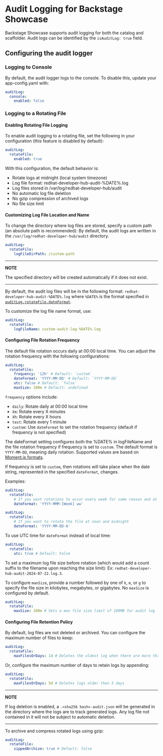 # Audit Logging for Backstage Showcase

Backstage Showcase supports audit logging for both the catalog and scaffolder. Audit logs can be identified by the `isAuditLog: true` field.

## Configuring the audit logger

### Logging to Console

By default, the audit logger logs to the console. To disable this, update your app-config.yaml with:

```yaml
auditLog:
  console:
    enabled: false
```

### Logging to a Rotating File

#### Enabling Rotating File Logging

To enable audit logging to a rotating file, set the following in your configuration (this feature is disabled by default):

```yaml
auditLog:
  rotateFile:
    enabled: true
```

With this configuration, the default behavior is:

- Rotate logs at midnight (local system timezone)
- Log file format: redhat-developer-hub-audit-%DATE%.log
- Log files stored in /var/log/redhat-developer-hub/audit
- No automatic log file deletion
- No gzip compression of archived logs
- No file size limit

#### Customizing Log File Location and Name

To change the directory where log files are stored, specify a custom path (an absolute path is recommended): By default, the audit logs are written in the `/var/log/redhat-developer-hub/audit` directory.

```yaml
auditLog:
  rotateFile:
    logFileDirPath: /custom-path
```

---

**NOTE**

The specified directory will be created automatically if it does not exist.

---

By default, the audit log files will be in the following format: `redhat-developer-hub-audit-%DATE%.log` where `%DATE%` is the format specified in [`auditLog.rotateFile.dateFormat`](#configuring-the-file-rotation-frequency).

To customize the log file name format, use:

```yaml
auditLog:
  rotateFile:
    logFileName: custom-audit-log-%DATE%.log
```

#### Configuring File Rotation Frequency

The default file rotation occurs daily at 00:00 local time. You can adjust the rotation frequency with the following configurations:

```yaml
auditLog:
  rotateFile:
    frequency: '12h' # Default: `custom`
    dateFormat: 'YYYY-MM-DD' # Default: `YYYY-MM-DD`
    utc: false # Default: `false`
    maxSize: 100m # Default: undefined
```

`frequency` options include:

- `daily`: Rotate daily at 00:00 local time
- `Xm`: Rotate every X minutes
- `Xh`: Rotate every X hours
- `test`: Rotate every 1 minute
- `custom`: Use `dateFormat` to set the rotation frequency (default if frequency is not specified)

The dateFormat setting configures both the %DATE% in logFileName and the file rotation frequency if frequency is set to `custom`. The default format is `YYYY-MM-DD`, meaning daily rotation. Supported values are based on [Moment.js formats](https://momentjs.com/docs/#/displaying/format/).

If frequency is set to `custom`, then rotations will take place when the date string, represented in the specified `dateFormat`, changes.

Examples:

```yaml
auditLog:
  rotateFile:
    # If you want rotations to occur every week for some reason and at the start of each month. Example `%DATE$` = '2025-Jul-Week 30'
    dateFormat: 'YYYY-MMM-[Week] ww'
```

```yaml
auditLog:
  rotateFile:
    # If you want to rotate the file at noon and midnight
    dateFormat: 'YYYY-MM-DD-A'
```

To use UTC time for `dateFormat` instead of local time:

```yaml
auditLog:
  rotateFile:
    utc: true # Default: False
```

To set a maximum log file size before rotation (which would add a count suffix to the filename upon reaching the size limit): Ex: `redhat-developer-hub-audit-2024-07-22.log.3`.

To configure `maxSize`, provide a number followed by one of `k`, `m`, or `g` to specify the file size in kilobytes, megabytes, or gigabytes. No `maxSize` is configured by default.

```yaml
auditLog:
  rotateFile:
    maxSize: 100m # Sets a max file size limit of 100MB for audit log
```

#### Configuring File Retention Policy

By default, log files are not deleted or archived. You can configure the maximum number of files to keep:

```yaml
auditLog:
  rotateFile:
    maxFilesOrDays: 14 # Deletes the oldest log when there are more than 14 log files
```

Or, configure the maximum number of days to retain logs by appending:

```yaml
auditLog:
  rotateFile:
    maxFilesOrDays: 5d # Deletes logs older than 5 days
```

---

**NOTE**

If log deletion is enabled, a `.<sha256 hash>-audit.json` will be generated in the directory where the logs are to track generated logs. Any log file not contained in it will not be subject to automatic deletion.

---

To archive and compress rotated logs using gzip:

```yaml
auditLog:
  rotateFile:
    zippedArchive: true # Default: false
```

